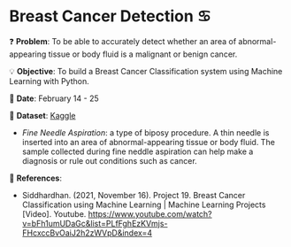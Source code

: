 # Breast Cancer Detection ♋

❓ **Problem**: To be able to accurately detect whether an area of abnormal-appearing tissue or body fluid is a malignant or benign cancer.

💡 **Objective**: To build a Breast Cancer Classification system using Machine Learning with Python.

📅 **Date**: February 14 - 25

🔢 **Dataset**: [Kaggle](https://www.kaggle.com/uciml/breast-cancer-wisconsin-data)
- *Fine Needle Aspiration*: a type of biposy procedure. A thin needle is inserted into an area of abnormal-appearing tissue or body fluid. The sample collected during fine neddle aspiration can help make a diagnosis or rule out conditions such as cancer.

📜 **References**:
- Siddhardhan. (2021, November 16). Project 19. Breast Cancer Classification using Machine Learning | Machine Learning Projects [Video]. Youtube. https://www.youtube.com/watch?v=bFh1umUDaGc&list=PLfFghEzKVmjs-FHcxccBvOaiJ2h2zWVpD&index=4
